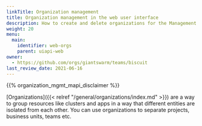 ```yaml
---
linkTitle: Organization management
title: Organization management in the web user interface
description: How to create and delete organizations for the Management API using the web user interface, and how to control access to the resources of an organization.
weight: 20
menu:
  main:
    identifier: web-orgs
    parent: uiapi-web
owner:
  - https://github.com/orgs/giantswarm/teams/biscuit
last_review_date: 2021-06-16
---
```


{{% organization_mgmt_mapi_disclaimer %}}

[Organizations]({{< relref "/general/organizations/index.md" >}}) are a way to group resources like clusters and apps in a way that different entities are isolated from each other. You can use organizations to separate projects, business units, teams etc.
